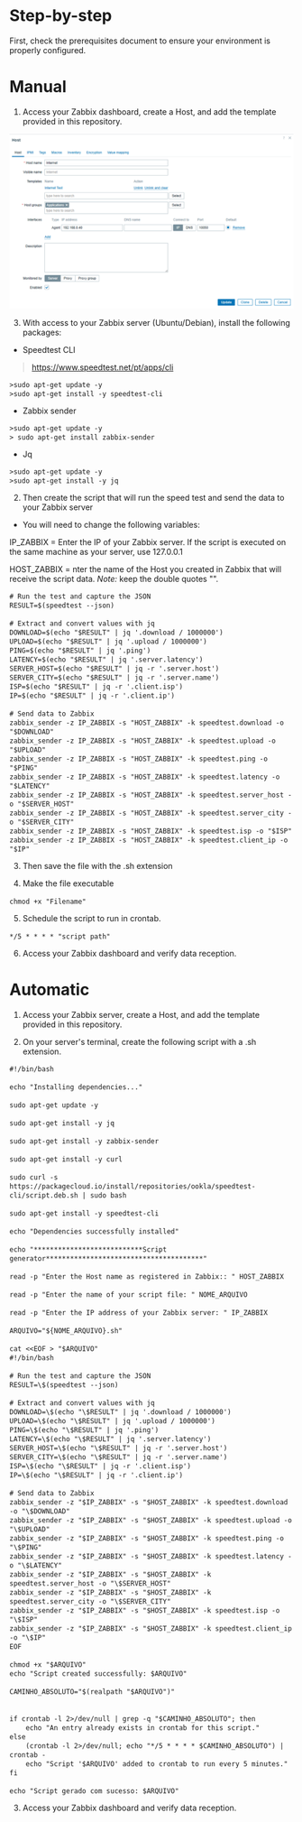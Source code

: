 # Step-by-step

First, check the prerequisites document to ensure your environment is properly configured.

# Manual

1. Access your Zabbix dashboard, create a Host, and add the template provided in this repository.

![Host](../imgs/Host_zabbix.png)

3. With access to your Zabbix server (Ubuntu/Debian), install the following packages:

- Speedtest CLI

> https://www.speedtest.net/pt/apps/cli

```
>sudo apt-get update -y
>sudo apt-get install -y speedtest-cli
```

- Zabbix sender

```
>sudo apt-get update -y
> sudo apt-get install zabbix-sender
```

- Jq

```
>sudo apt-get update -y
>sudo apt-get install -y jq
```

2. Then create the script that will run the speed test and send the data to your Zabbix server

- You will need to change the following variables:

IP_ZABBIX = Enter the IP of your Zabbix server. If the script is executed on the same machine as your server, use 127.0.0.1 

HOST_ZABBIX = nter the name of the Host you created in Zabbix that will receive the script data. *Note:* keep the double quotes "".

```
# Run the test and capture the JSON
RESULT=$(speedtest --json)

# Extract and convert values with jq
DOWNLOAD=$(echo "$RESULT" | jq '.download / 1000000')
UPLOAD=$(echo "$RESULT" | jq '.upload / 1000000')
PING=$(echo "$RESULT" | jq '.ping')
LATENCY=$(echo "$RESULT" | jq '.server.latency')
SERVER_HOST=$(echo "$RESULT" | jq -r '.server.host')
SERVER_CITY=$(echo "$RESULT" | jq -r '.server.name')
ISP=$(echo "$RESULT" | jq -r '.client.isp')
IP=$(echo "$RESULT" | jq -r '.client.ip')

# Send data to Zabbix
zabbix_sender -z IP_ZABBIX -s "HOST_ZABBIX" -k speedtest.download -o "$DOWNLOAD"
zabbix_sender -z IP_ZABBIX -s "HOST_ZABBIX" -k speedtest.upload -o "$UPLOAD"
zabbix_sender -z IP_ZABBIX -s "HOST_ZABBIX" -k speedtest.ping -o "$PING"
zabbix_sender -z IP_ZABBIX -s "HOST_ZABBIX" -k speedtest.latency -o "$LATENCY"
zabbix_sender -z IP_ZABBIX -s "HOST_ZABBIX" -k speedtest.server_host -o "$SERVER_HOST"
zabbix_sender -z IP_ZABBIX -s "HOST_ZABBIX" -k speedtest.server_city -o "$SERVER_CITY"
zabbix_sender -z IP_ZABBIX -s "HOST_ZABBIX" -k speedtest.isp -o "$ISP"
zabbix_sender -z IP_ZABBIX -s "HOST_ZABBIX" -k speedtest.client_ip -o "$IP"
```

3. Then save the file with the .sh extension

4. Make the file executable

``
chmod +x "Filename"
``

5. Schedule the script to run in crontab.

``
*/5 * * * * "script path"
``

6. Access your Zabbix dashboard and verify data reception.

# Automatic

1. Access your Zabbix server, create a Host, and add the template provided in this repository.

2. On your server's terminal, create the following script with a .sh extension. 

```
#!/bin/bash

echo "Installing dependencies..."

sudo apt-get update -y

sudo apt-get install -y jq

sudo apt-get install -y zabbix-sender

sudo apt-get install -y curl

sudo curl -s https://packagecloud.io/install/repositories/ookla/speedtest-cli/script.deb.sh | sudo bash

sudo apt-get install -y speedtest-cli

echo "Dependencies successfully installed"

echo "***************************Script generator***************************************"

read -p "Enter the Host name as registered in Zabbix:: " HOST_ZABBIX

read -p "Enter the name of your script file: " NOME_ARQUIVO

read -p "Enter the IP address of your Zabbix server: " IP_ZABBIX

ARQUIVO="${NOME_ARQUIVO}.sh"

cat <<EOF > "$ARQUIVO"
#!/bin/bash

# Run the test and capture the JSON
RESULT=\$(speedtest --json)

# Extract and convert values with jq
DOWNLOAD=\$(echo "\$RESULT" | jq '.download / 1000000')
UPLOAD=\$(echo "\$RESULT" | jq '.upload / 1000000')
PING=\$(echo "\$RESULT" | jq '.ping')
LATENCY=\$(echo "\$RESULT" | jq '.server.latency')
SERVER_HOST=\$(echo "\$RESULT" | jq -r '.server.host')
SERVER_CITY=\$(echo "\$RESULT" | jq -r '.server.name')
ISP=\$(echo "\$RESULT" | jq -r '.client.isp')
IP=\$(echo "\$RESULT" | jq -r '.client.ip')

# Send data to Zabbix
zabbix_sender -z "$IP_ZABBIX" -s "$HOST_ZABBIX" -k speedtest.download -o "\$DOWNLOAD"
zabbix_sender -z "$IP_ZABBIX" -s "$HOST_ZABBIX" -k speedtest.upload -o "\$UPLOAD"
zabbix_sender -z "$IP_ZABBIX" -s "$HOST_ZABBIX" -k speedtest.ping -o "\$PING"
zabbix_sender -z "$IP_ZABBIX" -s "$HOST_ZABBIX" -k speedtest.latency -o "\$LATENCY"
zabbix_sender -z "$IP_ZABBIX" -s "$HOST_ZABBIX" -k speedtest.server_host -o "\$SERVER_HOST"
zabbix_sender -z "$IP_ZABBIX" -s "$HOST_ZABBIX" -k speedtest.server_city -o "\$SERVER_CITY"
zabbix_sender -z "$IP_ZABBIX" -s "$HOST_ZABBIX" -k speedtest.isp -o "\$ISP"
zabbix_sender -z "$IP_ZABBIX" -s "$HOST_ZABBIX" -k speedtest.client_ip -o "\$IP"
EOF

chmod +x "$ARQUIVO"
echo "Script created successfully: $ARQUIVO"

CAMINHO_ABSOLUTO="$(realpath "$ARQUIVO")"


if crontab -l 2>/dev/null | grep -q "$CAMINHO_ABSOLUTO"; then
    echo "An entry already exists in crontab for this script."
else
    (crontab -l 2>/dev/null; echo "*/5 * * * * $CAMINHO_ABSOLUTO") | crontab -
    echo "Script '$ARQUIVO' added to crontab to run every 5 minutes."
fi

echo "Script gerado com sucesso: $ARQUIVO"
```

3. Access your Zabbix dashboard and verify data reception.
